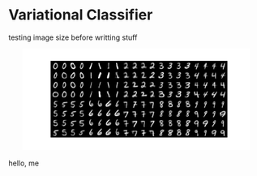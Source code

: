 # Variational Classifier

testing image size before writting stuff

<p align="center">
  <img width="450" height="200" src="./posts_imgs/vae_classifier_samples.png">
</p>

hello, me